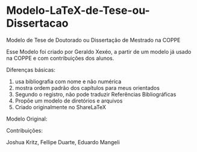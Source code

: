 # Modelo-LaTeX-de-Tese-ou-Dissertacao
Modelo de Tese de Doutorado ou Dissertação de Mestrado na COPPE

Esse Modelo foi criado por Geraldo Xexéo, a partir de um modelo já usado na COPPE e com contribuições dos alunos.

Diferenças básicas:
1) usa bibliografia com nome e não numérica
2) mostra ordem padrão dos capítulos para meus orientados
3) Segundo o registro, não pode traduzir Referências Bibliográficas
4) Propõe um modelo de diretórios e arquivos 
5) Criado originalmente no ShareLaTeX


Modelo Original:

Contribuições:

Joshua Kritz, Fellipe Duarte, Eduardo Mangeli

